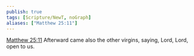 ```yaml
---
publish: true
tags: [Scripture/NewT, noGraph]
aliases: ["Matthew 25:11"]
---
```

[Matthew 25:11](https://churchofjesuschrist.org/study/scriptures/nt/matt/25?lang=eng&id=p11#p11) Afterward came also the other virgins, saying, Lord, Lord, open to us.
